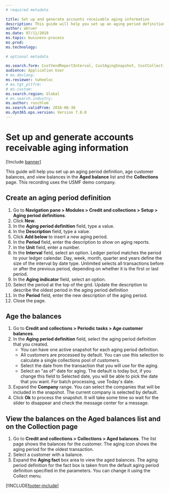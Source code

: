 ```yaml
--- 
# required metadata 
 
title: Set up and generate accounts receivable aging information
description: This guide will help you set up an aging period definition, age customer balances, and view balances in the Aged balance list and the Collections page. 
author: abruer
ms.date: 07/11/2019
ms.topic: business-process 
ms.prod:  
ms.technology:  
 
# optional metadata 
 
ms.search.form: CustVendReportInterval, CustAgingSnapshot, CustCollectionsPoolsListPage, CustCollections   
audience: Application User 
# ms.devlang:  
ms.reviewer: twheeloc
# ms.tgt_pltfrm:  
# ms.custom:  
ms.search.region: Global
# ms.search.industry: 
ms.author: roschlom
ms.search.validFrom: 2016-06-30 
ms.dyn365.ops.version: Version 7.0.0 
---
```

# Set up and generate accounts receivable aging information

[!include [banner](../../includes/banner.md)]

This guide will help you set up an aging period definition, age customer balances, and view balances in the **Aged balance** list and the **Collections** page. This recording uses the USMF demo company.


## Create an aging period definition
1. Go to **Navigation pane > Modules > Credit and collections > Setup > Aging period definitions**.
2. Click **New**.
3. In the **Aging period definition** field, type a value.
4. In the **Description** field, type a value.
5. Click **Add below** to insert a new aging period.
6. In the **Period** field, enter the description to show on aging reports.
7. In the **Unit** field, enter a number.
8. In the **Interval** field, select an option. Ledger period matches the period to your ledger calendar. Day, week, month, quarter and years define the size of the interval by date type. Unlimited selects all transactions before or after the previous period, depending on whether it is the first or last period.  
9. In the **Aging indicator** field, select an option.
10. Select the period at the top of the grid. Update the description to describe the oldest period in the aging period definition
11. In the **Period** field, enter the new description of the aging period.
12. Close the page.

## Age the balances
1. Go to **Credit and collections > Periodic tasks > Age customer balances**.
2. In the **Aging period definition** field, select the aging period definition that you created.
    + You can have one active snapshot for each aging period definition.  
    + All customers are processed by default. You can use this selection to calculate a single collections pool of customers.  
    + Select the date from the transaction that you will use for the aging.  
    + Select an "as of" date for aging. The default is today but, if you change this field to Selected date, you will be able to pick the date that you want. For batch processing, use Today's date.  
3. Expand the **Company** range. You can select the companies that will be included in the snapshot. The current company is selected by default.
4. Click **Ok** to process the snapshot. It will take some time so wait for the slider to disappear and check the message center for a message.

## View the balances on the Aged balances list and on the Collection page
1. Go to **Credit and collections > Collections > Aged balances**. The list page shows the balances for the customer. The aging icon shows the aging period for the oldest transaction.  
2. Select a customer with a balance.
3. Expand the **Aging fact** box area to view the aged balances. The aging period definition for the fact box is taken from the default aging period definition specified in the parameters. You can change it using the Collect menu.  



[!INCLUDE[footer-include](../../../includes/footer-banner.md)]

